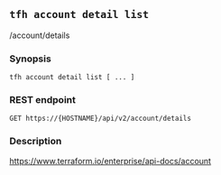 ## `tfh account detail list`

/account/details

### Synopsis

    tfh account detail list [ ... ]

### REST endpoint

    GET https://{HOSTNAME}/api/v2/account/details

### Description

https://www.terraform.io/enterprise/api-docs/account

